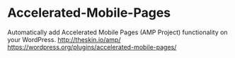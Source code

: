 # Accelerated-Mobile-Pages
Automatically add Accelerated Mobile Pages (AMP Project) functionality on your WordPress. http://theskin.io/amp/ 
https://wordpress.org/plugins/accelerated-mobile-pages/
